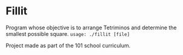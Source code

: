 # Fillit
Program whose objective is to arrange Tetriminos and determine the smallest possible square.
`usage: ./fillit [file]`

Project made as part of the 101 school curriculum.

